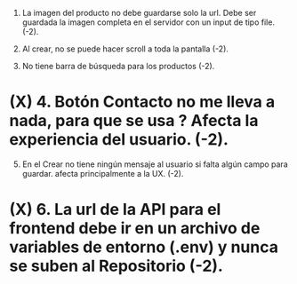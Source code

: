 

1. La imagen del producto no debe guardarse solo la url. Debe ser guardada la imagen completa en el servidor con un input de tipo file. (-2).

2. Al crear, no se puede hacer scroll a toda la pantalla (-2).

3. No tiene barra de búsqueda para los productos (-2).

# (X) 4. Botón Contacto no me lleva a nada, para que se usa ? Afecta la experiencia del usuario. (-2).

5. En el Crear no tiene ningún mensaje al usuario si falta algún campo para guardar. afecta principalmente a la UX. (-2).

# (X) 6. La url de la API para el frontend debe ir en un archivo de variables de entorno (.env) y nunca se suben al Repositorio (-2). 